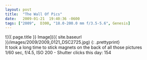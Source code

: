 ```yaml
---
layout: post
title:  "The Wall Of Pics"
date:   2009-01-21  19:40:36 -0600
tags: ["2009",  D300, "18.0-200.0 mm f/3.5-5.6", Genesis]
---
```

![{{ page.title }} Image]({{ site.baseurl }}/images/2009/2009_0121_DSC2725.jpg)
{: .prettyprint}  
It took a long time to stick magnets on the back of all those pictures  
1/60 sec, f/4.5, ISO 200 - Shutter clicks this day: 154
